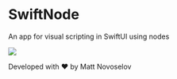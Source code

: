 # SwiftNode

An app for visual scripting in SwiftUI using nodes

![](https://github.com/matt-novoselov/SwiftNode/blob/aa63f1831325d69ec2bd49442a82655f0993fc76/poster.png)

Developed with ❤️ by Matt Novoselov
